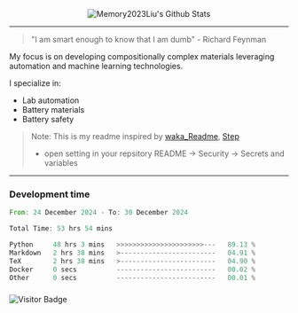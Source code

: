 <div align="center">
    <img align="center" src="https://github-readme-stats.vercel.app/api?username=Memory2023Liu&show_icons=true&count_private=true&hide_border=true" alt="Memory2023Liu's Github Stats"></img>
</div>

---

> "I am smart enough to know that I am dumb" - Richard Feynman 

My focus is on developing compositionally complex materials leveraging automation and machine learning technologies.

I specialize in:
- Lab automation
- Battery materials
- Battery safety

> Note: This is my readme inspired by [waka_Readme](https://github.com/marketplace/actions/waka-readme), [Step](https://github.com/orgs/community/discussions/116451)
> - open setting in your repsitory README -> Security -> Secrets and variables

---

### Development time
<!--START_SECTION:waka-->

```rust
From: 24 December 2024 - To: 30 December 2024

Total Time: 53 hrs 54 mins

Python     48 hrs 3 mins   >>>>>>>>>>>>>>>>>>>>>>---   89.13 %
Markdown   2 hrs 38 mins   >------------------------   04.91 %
TeX        2 hrs 38 mins   >------------------------   04.90 %
Docker     0 secs          -------------------------   00.02 %
Other      0 secs          -------------------------   00.01 %
```

<!--END_SECTION:waka-->

### 

![Visitor Badge](https://visitor-badge.laobi.icu/badge?page_id=Memory2023Liu.Memory2023Liu)

